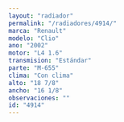```yaml
---
layout: "radiador"
permalink: "/radiadores/4914/"
marca: "Renault"
modelo: "Clio"
ano: "2002"
motor: "L4 1.6"
transmision: "Estándar"
parte: "M-655"
clima: "Con clima"
alto: "18 7/8"
ancho: "16 1/8"
observaciones: ""
id: "4914"
---
```


